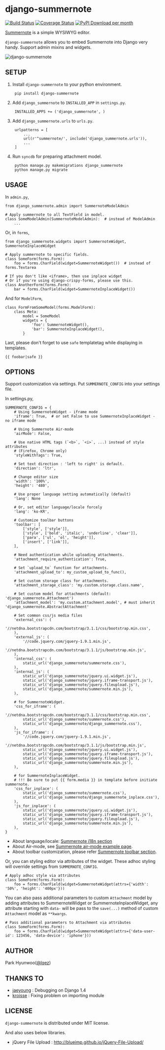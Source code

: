 django-summernote
=================
[![Build Status](https://img.shields.io/travis/summernote/django-summernote.svg)](https://travis-ci.org/summernote/django-summernote)
[![Coverage Status](https://img.shields.io/coveralls/summernote/django-summernote.svg)](https://coveralls.io/r/summernote/django-summernote?branch=master)
[![PyPI Download per month](https://img.shields.io/pypi/dm/django-summernote.svg)](https://pypi.python.org/pypi/django-summernote)

[Summernote](https://github.com/summernote/summernote) is a simple WYSIWYG editor.

`django-summernote` allows you to embed Summernote into Django very handy. Support admin mixins and widgets.

![django-summernote](https://raw.github.com/lqez/pastebin/master/img/django-summernote.png "Screenshot of django-summernote")



SETUP
-----

1. Install `django-summernote` to your python environment.

        pip install django-summernote

2. Add `django_summernote` to `INSTALLED_APP` in `settings.py`.

        INSTALLED_APPS += ('django_summernote', )

3. Add `django_summernote.urls` to `urls.py`.

        urlpatterns = [
            ...
            url(r'^summernote/', include('django_summernote.urls')),
            ...
        ]

4. Run `syncdb` for preparing attachment model.

        python manage.py makemigrations django_summernote
        python manage.py migrate

USAGE
-----

In `admin.py`,

    from django_summernote.admin import SummernoteModelAdmin

    # Apply summernote to all TextField in model.
    class SomeModelAdmin(SummernoteModelAdmin):  # instead of ModelAdmin
        ...

Or, in `forms`,

    from django_summernote.widgets import SummernoteWidget, SummernoteInplaceWidget

    # Apply summernote to specific fields.
    class SomeForm(forms.Form):
        foo = forms.CharField(widget=SummernoteWidget())  # instead of forms.Textarea

    # If you don't like <iframe>, then use inplace widget
    # Or if you're using django-crispy-forms, please use this.
    class AnotherForm(forms.Form):
        bar = forms.CharField(widget=SummernoteInplaceWidget())

And for `ModelForm`,

    class FormFromSomeModel(forms.ModelForm):
        class Meta:
            model = SomeModel
            widgets = {
                'foo': SummernoteWidget(),
                'bar': SummernoteInplaceWidget(),
            }

Last, please don't forget to use `safe` templatetag while displaying in templates.

    {{ foobar|safe }}


OPTIONS
-------

Support customization via settings.
Put `SUMMERNOTE_CONFIG` into your settings file.

In settings.py,

    SUMMERNOTE_CONFIG = {
        # Using SummernoteWidget - iframe mode
        'iframe': True,  # or set False to use SummernoteInplaceWidget - no iframe mode

        # Using Summernote Air-mode
        'airMode': False,

        # Use native HTML tags (`<b>`, `<i>`, ...) instead of style attributes
        # (Firefox, Chrome only)
        'styleWithTags': True,

        # Set text direction : 'left to right' is default.
        'direction': 'ltr',

        # Change editor size
        'width': '100%',
        'height': '480',

        # Use proper language setting automatically (default)
        'lang': None

        # Or, set editor language/locale forcely
        'lang': 'ko-KR',

        # Customize toolbar buttons
        'toolbar': [
            ['style', ['style']],
            ['style', ['bold', 'italic', 'underline', 'clear']],
            ['para', ['ul', 'ol', 'height']],
            ['insert', ['link']],
        ],

        # Need authentication while uploading attachments.
        'attachment_require_authentication': True,

        # Set `upload_to` function for attachments.
        'attachment_upload_to': my_custom_upload_to_func(),

        # Set custom storage class for attachments.
        'attachment_storage_class': 'my.custom.storage.class.name',

        # Set custom model for attachments (default: 'django_summernote.Attachment')
        'attachment_model': 'my.custom.attachment.model', # must inherit 'django_summernote.AbstractAttachment'

        # Set common css/js media files
        'external_css': (                                             
            '//netdna.bootstrapcdn.com/bootstrap/3.1.1/css/bootstrap.min.css',      
        ),                                                                          
        'external_js': (                                              
            '//code.jquery.com/jquery-1.9.1.min.js',                                
            '//netdna.bootstrapcdn.com/bootstrap/3.1.1/js/bootstrap.min.js',        
        ),
        'internal_css': (
            static_url('django_summernote/summernote.css'),
        ),
        'internal_js': (
            static_url('django_summernote/jquery.ui.widget.js'),
            static_url('django_summernote/jquery.iframe-transport.js'),
            static_url('django_summernote/jquery.fileupload.js'),
            static_url('django_summernote/summernote.min.js'),
        ),

        # for SummernoteWidget.
        'css_for_iframe': (
            '//netdna.bootstrapcdn.com/bootstrap/3.1.1/css/bootstrap.min.css',
            static_url('django_summernote/summernote.css'),
            static_url('django_summernote/django_summernote.css'),
        ),
        'js_for_iframe': (
            '//code.jquery.com/jquery-1.9.1.min.js',
            '//netdna.bootstrapcdn.com/bootstrap/3.1.1/js/bootstrap.min.js',
            static_url('django_summernote/jquery.ui.widget.js'),
            static_url('django_summernote/jquery.iframe-transport.js'),
            static_url('django_summernote/jquery.fileupload.js'),
            static_url('django_summernote/summernote.min.js'),
        ),

        # for SummernoteInplaceWidget.
        # !!! Be sure to put {{ form.media }} in template before initiate summernote.
        'css_for_inplace': (
            static_url('django_summernote/summernote.css'),
            static_url('django_summernote/django_summernote_inplace.css'),
        ),
        'js_for_inplace': (
            static_url('django_summernote/jquery.ui.widget.js'),
            static_url('django_summernote/jquery.iframe-transport.js'),
            static_url('django_summernote/jquery.fileupload.js'),
            static_url('django_summernote/summernote.min.js'),
        ),
    }

  - About language/locale: [Summernote i18n section](http://summernote.org/getting-started/#i18n-support)
  - About Air-mode, see [Summernote air-mode example page](http://summernote.org/examples/#air-mode).
  - About toolbar customization, please refer [Summernote toolbar section](http://summernote.org/deep-dive/#custom-toolbar-popover).

Or, you can styling editor via attributes of the widget. These adhoc styling will override settings from `SUMMERNOTE_CONFIG`.

    # Apply adhoc style via attributes
    class SomeForm(forms.Form):
        foo = forms.CharField(widget=SummernoteWidget(attrs={'width': '50%', 'height': '400px'}))

You can also pass additional parameters to custom `Attachment` model by adding attributes to SummernoteWidget or SummernoteInplaceWidget, any attribute starting with `data-` will be pass to the `save(...)` method of custom `Attachment` model as `**kwargs`.

    # Pass additional parameters to Attachment via attributes
    class SomeForm(forms.Form):
        foo = forms.CharField(widget=SummernoteWidget(attrs={'data-user-id': 123456, 'data-device': 'iphone'}))


AUTHOR
------

Park Hyunwoo([@lqez](https://twitter.com/lqez))


THANKS TO
---------

  - [jaeyoung](https://github.com/jeyraof) : Debugging on Django 1.4
  - [kroisse](https://github.com/kroisse) : Fixing problem on importing module

LICENSE
-------

`django-summernote` is distributed under MIT license.

And also uses below libraries.

  - jQuery File Upload : http://blueimp.github.io/jQuery-File-Upload/
